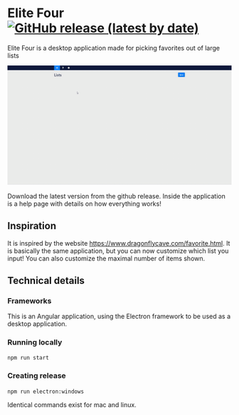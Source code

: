 # Elite Four [![GitHub release (latest by date)](https://img.shields.io/github/v/release/GreenT13/elite-four-electron)](https://github.com/GreenT13/elite-four-electron/releases)

Elite Four is a desktop application made for picking favorites out of large lists

![Example](Example.gif)

Download the latest version from the github release. Inside the application is a help page with details on how everything works!

## Inspiration
It is inspired by the website https://www.dragonflycave.com/favorite.html. It is basically the same application,
but you can now customize which list you input! You can also customize the maximal number of items shown.

## Technical details
### Frameworks
This is an Angular application, using the Electron framework to be used as a desktop application.

### Running locally
```
npm run start
```

### Creating release
```
npm run electron:windows
```
Identical commands exist for mac and linux.
